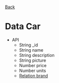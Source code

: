[Back](../)

# Data Car

- API
  - String _id
  - String name
  - String description
  - String picture
  - Number price
  - Number units
  - [Relation brand](./brand.md)
